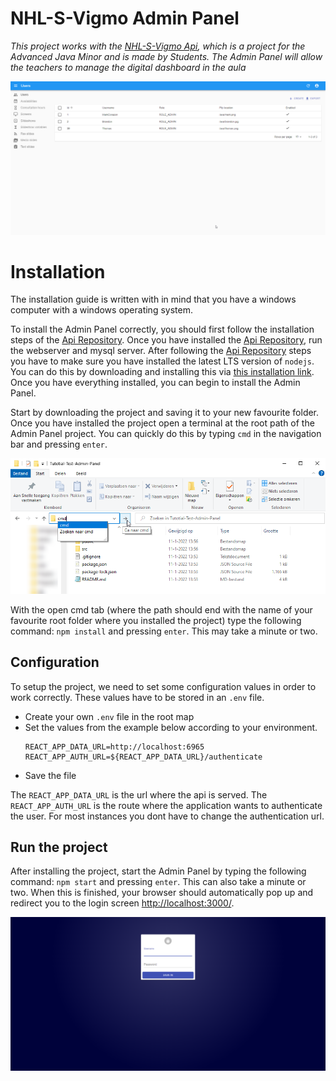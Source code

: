 # NHL-S-Vigmo Admin Panel
_This project works with the [NHL-S-Vigmo Api](https://github.com/NHL-S-Vigmo/Api), which is a project for the Advanced Java Minor and is made by Students. The Admin Panel will allow the teachers to manage the digital dashboard in the aula_

![dashboard-example](docs/img/dashboard-example.png?raw=true "Dashboard Example")

# Installation
The installation guide is written with in mind that you have a windows computer with a windows operating system.

To install the Admin Panel correctly, you should first follow the installation steps of the [Api Repository](https://github.com/NHL-S-Vigmo/Api#how-to-install). Once you have installed the [Api Repository](https://github.com/NHL-S-Vigmo/Api#how-to-install), run the webserver and mysql server. After following the [Api Repository](https://github.com/NHL-S-Vigmo/Api#how-to-install) steps you have to make sure you have installed the latest LTS version of `nodejs`. You can do this by downloading and installing this via [this installation link](https://nodejs.org/en/download/). Once you have everything installed, you can begin to install the Admin Panel.  

Start by downloading the project and saving it to your new favourite folder. Once you have installed the project open a terminal at the root path of the Admin Panel project. You can quickly do this by typing `cmd` in the navigation bar and pressing `enter`.

![open-cmd-help](docs/img/open-cmd-help.png?raw=true "Open CMD")

With the open cmd tab (where the path should end with the name of your favourite root folder where you installed the project) type the following command: `npm install` and pressing `enter`. This may take a minute or two. 

## Configuration
To setup the project, we need to set some configuration values in order to work correctly. These values have to be stored in an `.env` file.
- Create your own `.env` file in the root map
- Set the values from the example below according to your environment.
  ```
  REACT_APP_DATA_URL=http://localhost:6965
  REACT_APP_AUTH_URL=${REACT_APP_DATA_URL}/authenticate
  ```
- Save the file

The `REACT_APP_DATA_URL` is the url where the api is served. The `REACT_APP_AUTH_URL` is the route where the application wants to authenticate the user. For most instances you dont have to change the authentication url.

## Run the project
After installing the project, start the Admin Panel by typing the following command: `npm start` and pressing `enter`. This can also take a minute or two. When this is finished, your browser should automatically pop up and redirect you to the login screen [http://localhost:3000/](http://localhost:3000/#/login).

![login-screen](docs/img/login-screen.png?raw=true "Login Screen")
